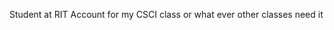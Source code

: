 Student at RIT
Account for my CSCI class or what ever other classes need it

<!---
bjj9836/bjj9836 is a ✨ special ✨ repository because its `README.md` (this file) appears on your GitHub profile.
You can click the Preview link to take a look at your changes.
--->
